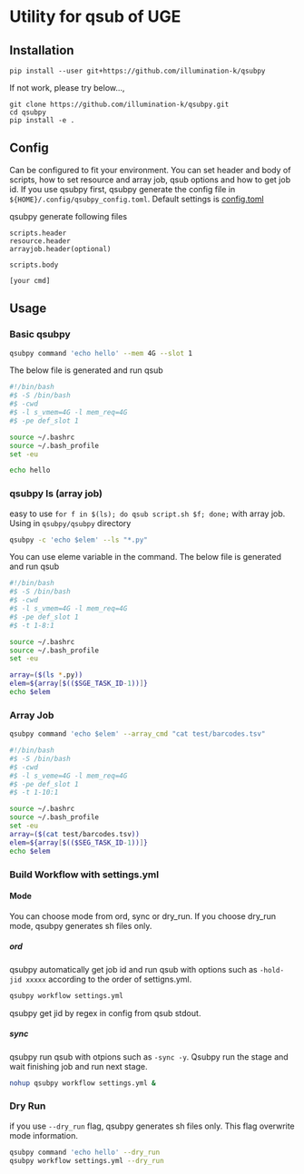# Utility for qsub of UGE

## Installation

`pip install --user git+https://github.com/illumination-k/qsubpy`

If not work, please try below..., 

```
git clone https://github.com/illumination-k/qsubpy.git
cd qsubpy
pip install -e .
```
## Config

Can be configured to fit your environment.
You can set header and body of scripts, how to set resource and array job, qsub options and how to get job id. If you use qsubpy first, qsubpy generate the config file in `${HOME}/.config/qsubpy_config.toml`. Default settings is [config.toml](https://github.com/illumination-k/qsubpy/blob/master/config.toml) 

qsubpy generate following files

```
scripts.header
resource.header
arrayjob.header(optional)

scripts.body

[your cmd]
```

## Usage

### Basic qsubpy

```bash
qsubpy command 'echo hello' --mem 4G --slot 1
```

The below file is generated and run qsub

```bash
#!/bin/bash
#$ -S /bin/bash
#$ -cwd
#$ -l s_vmem=4G -l mem_req=4G
#$ -pe def_slot 1

source ~/.bashrc
source ~/.bash_profile
set -eu

echo hello
```

### qsubpy ls (array job)

easy to use `for f in $(ls); do qsub script.sh $f; done;` with array job.
Using in `qsubpy/qsubpy` directory

```bash
qsubpy -c 'echo $elem' --ls "*.py"
```

You can use eleme variable in the command. The below file is generated and run qsub

```bash
#!/bin/bash
#$ -S /bin/bash
#$ -cwd
#$ -l s_vmem=4G -l mem_req=4G
#$ -pe def_slot 1
#$ -t 1-8:1

source ~/.bashrc
source ~/.bash_profile
set -eu

array=($(ls *.py))
elem=${array[$(($SGE_TASK_ID-1))]}
echo $elem
```

### Array Job

```bash
qsubpy command 'echo $elem' --array_cmd "cat test/barcodes.tsv"
```

```bash
#!/bin/bash
#$ -S /bin/bash
#$ -cwd
#$ -l s_veme=4G -l mem_req=4G
#$ -pe def_slot 1
#$ -t 1-10:1

source ~/.bashrc
source ~/.bash_profile
set -eu
array=($(cat test/barcodes.tsv))
elem=${array[$(($SEG_TASK_ID-1))]}
echo $elem
```


### Build Workflow with settings.yml

#### Mode

You can choose mode from ord, sync or dry_run. If you choose dry_run mode, qsubpy generates sh files only.

##### ord

qsubpy automatically get job id and run qsub with options such as `-hold-jid xxxxx` according to the order of settigns.yml.

```bash
qsubpy workflow settings.yml
```

qsubpy get jid by regex in config from qsub stdout.

##### sync

qsubpy run qsub with otpions such as `-sync -y`. Qsubpy run the stage and wait finishing job and run next stage.

```bash
nohup qsubpy workflow settings.yml &
```

### Dry Run

if you use `--dry_run` flag, qsubpy generates sh files only. This flag overwrite mode information.

```bash
qsubpy command 'echo hello' --dry_run
qsubpy workflow settings.yml --dry_run
```